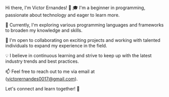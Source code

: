  Hi there, I'm Victor Ernandes! 👋
🎓 I'm a beginner in programming, passionate about technology and eager to learn more. 

🌱 Currently, I'm exploring various programming languages and frameworks to broaden my knowledge and skills.

🚀 I'm open to collaborating on exciting projects and working with talented individuals to expand my experience in the field.

💡 I believe in continuous learning and strive to keep up with the latest industry trends and best practices.

📫 Feel free to reach out to me via email at (victorernandes0017@gmail.com).

Let's connect and learn together! 🤝

